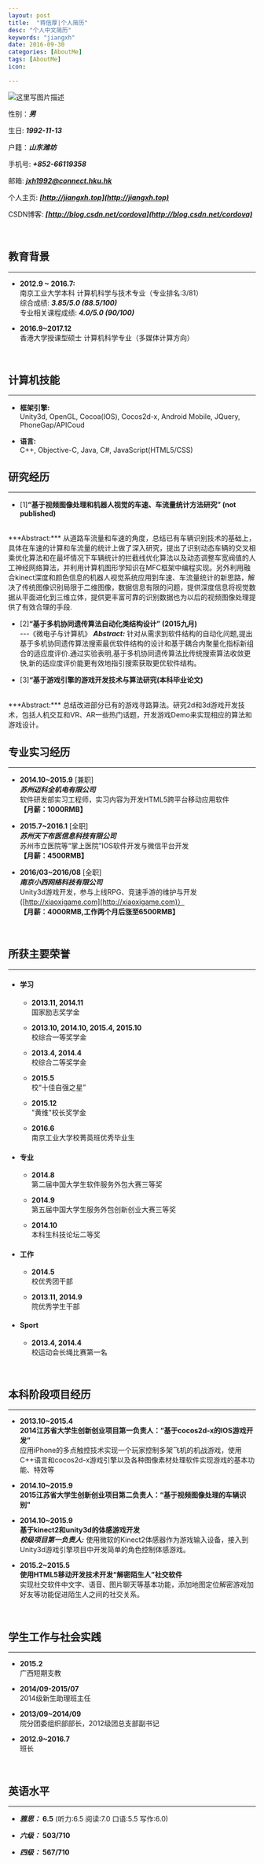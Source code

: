```yaml
---
layout: post
title:  "蒋信厚|个人简历"
desc: "个人中文简历"
keywords: "jiangxh"
date: 2016-09-30
categories: [AboutMe]
tags: [AboutMe]
icon: 

---
```

![这里写图片描述](http://img.blog.csdn.net/20160920185010094)

性别：***男***

生日: ***1992-11-13***

户籍：***山东潍坊***
         
手机号: ***+852-66119358***
邮箱: ***jxh1992@connect.hku.hk***个人主页: ***[http://jiangxh.top](http://jiangxh.top)***
CSDN博客: ***[http://blog.csdn.net/cordova](http://blog.csdn.net/cordova)***

<br/>
## 教育背景***
- **2012.9 ~ 2016.7:**<br/>
南京工业大学本科 计算机科学与技术专业（专业排名:3/81）<br/>综合成绩:      ***3.85/5.0 (88.5/100)***<br/>专业相关课程成绩: ***4.0/5.0 (90/100)***
- **2016.9~2017.12**<br/>香港大学授课型硕士 计算机科学专业（多媒体计算方向）<br/><br/>
## 计算机技能***
- **框架引擎:**<br/>Unity3d, OpenGL, Cocoa(IOS), Cocos2d-x, Android Mobile, JQuery, PhoneGap/APICoud- **语言:**<br/>C++, Objective-C, Java, C#, JavaScript(HTML5/CSS)## 研究经历
***- [1]**“基于视频图像处理和机器人视觉的车速、车流量统计方法研究” (not published)**<br/>***Abstract:*** 从道路车流量和车速的角度，总结已有车辆识别技术的基础上，具体在车速的计算和车流量的统计上做了深入研究，提出了识别动态车辆的交叉相乘优化算法和在最坏情况下车辆统计的拦截线优化算法以及动态调整车宽阀值的人工神经网络算法，并利用计算机图形学知识在MFC框架中编程实现。另外利用融合kinect深度和颜色信息的机器人视觉系统应用到车速、车流量统计的新思路，解决了传统图像识别局限于二维图像，数据信息有限的问题，提供深度信息将视觉数据从平面进化到三维立体，提供更丰富可靠的识别数据也为以后的视频图像处理提供了有效合理的手段.- [2]**“基于多机协同遗传算法自动化类结构设计” (2015九月)**<br/>---《微电子与计算机》***Abstract:*** 针对从需求到软件结构的自动化问题,提出基于多机协同遗传算法搜索最优软件结构的设计和基于耦合内聚量化指标新组合的适应度评价.通过实验表明,基于多机协同遗传算法比传统搜索算法收敛更快,新的适应度评价能更有效地指引搜索获取更优软件结构。- [3]**“基于游戏引擎的游戏开发技术与算法研究(本科毕业论文)**
<br/>***Abstract:*** 总结改进部分已有的游戏寻路算法。研究2d和3d游戏开发技术，包括人机交互和VR、AR一些热门话题，开发游戏Demo来实现相应的算法和游戏设计。<br/>## 专业实习经历***
- **2014.10~2015.9** [兼职]<br/>***苏州迈科全机电有限公司***<br/>软件研发部实习工程师，实习内容为开发HTML5跨平台移动应用软件<br/>
**【月薪：1000RMB】**- **2015.7~2016.1** [全职]<br/>***苏州天下布医信息科技有限公司***<br/>苏州市立医院等“掌上医院”IOS软件开发与微信平台开发<br/>
**【月薪：4500RMB】**- **2016/03~2016/08** [全职]<br/>***南京小西网络科技有限公司***<br/>
Unity3d游戏开发，参与上线RPG、竞速手游的维护与开发([http://xiaoxigame.com](http://xiaoxigame.com)）<br/>
**【月薪：4000RMB,工作两个月后涨至6500RMB】**<br/>## 所获主要荣誉***
- #### 学习

  - **2013.11, 2014.11**<br/>
  国家励志奖学金
  
  - **2013.10, 2014.10, 2015.4, 2015.10**<br/>
  校综合一等奖学金
  
  - **2013.4, 2014.4**<br/>
  校综合二等奖学金
  
  - **2015.5**<br/>
  校“十佳自强之星”
  
  - **2015.12**<br/>
  "黄维"校长奖学金
  
  - **2016.6**<br/>
  南京工业大学校菁英班优秀毕业生- #### 专业
  - **2014.8**<br/>  第二届中国大学生软件服务外包大赛三等奖    - **2014.9**<br/>  第五届中国大学生服务外包创新创业大赛三等奖    - **2014.10**<br/>  本科生科技论坛二等奖
- #### 工作

  - **2014.5**<br/>
  校优秀团干部
  
  - **2013.11, 2014.9**<br/>
  院优秀学生干部
- #### Sport
  - **2013.4, 2014.4**<br/>  校运动会长绳比赛第一名<br/>## 本科阶段项目经历***

- **2013.10~2015.4**<br/>**2014江苏省大学生创新创业项目第一负责人：“基于cocos2d-x的IOS游戏开发”**<br/>应用iPhone的多点触控技术实现一个玩家控制多架飞机的机战游戏，使用C++语言和cocos2d-x游戏引擎以及各种图像素材处理软件实现游戏的基本功能、特效等
- **2014.10~2015.9**<br/>**2015江苏省大学生创新创业项目第二负责人：“基于视频图像处理的车辆识别"**<br/>
- **2014.10~2015.9**<br/>**基于kinect2和unity3d的体感游戏开发**<br/>***校级项目第一负责人:*** 使用微软的Kinect2体感器作为游戏输入设备，接入到Unity3d游戏引擎项目中开发简单的角色控制体感游戏。
- **2015.2~2015.5**<br/>**使用HTML5移动开发技术开发“解密陌生人”社交软件**<br/>实现社交软件中文字、语音、图片聊天等基本功能，添加地图定位解密游戏加好友等功能促进陌生人之间的社交关系。
<br/>
## 学生工作与社会实践                                            ***
- **2015.2**<br/>
广西短期支教- **2014/09-2015/07**<br/>2014级新生助理班主任- **2013/09~2014/09**<br/>
院分团委组织部部长，2012级团总支部副书记- **2012.9~2016.7**<br/>班长<br/>## 英语水平                                         ***
- ***雅思：***  **6.5** (听力:6.5  阅读:7.0  口语:5.5  写作:6.0)- ***六级：***  **503/710**   
- ***四级：***
  **567/710**